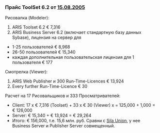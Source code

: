### Прайс ToolSet 6.2 от [15.08.2005](https://t-asu.ru/images/page41/prajs_2005_08_15.pdf)  
Рисовалка (Modeler):
1. ARIS Toolset 6.2     € 7,316
2. ARIS Business Server 6.2 (включает стандартную базу данных Sybase), лицензия на сервер для 
- 1-25 пользователей   € 8,968
- 26-50 пользователей  € 15,340
- каждая дополнительная пользовательская лицензия для 1 пользователя € 177 

Смотрелка (Viewer):  
1. ARIS Web Publisher и 300 Run-Time-Licences  € 13,924
2. Every further Run-Time-Licence   € 30

Расчет на 17 Рисовальщиков и 333 Просматривателей:
- Client: 17 х € 7,316 (Toolset) + 33 x € 30 (Viewer) x = 125,000 + 1,000 = € 126,000 
- Server: € 15,340 + € 13,924 = € 29,264 
- Итого: € 156,000, т.е. 15,6 млн. руб.
Сравни с [Sila Union](https://github.com/bpmbpm/doc/blob/main/BPM/SU/README.md), у нее Business Server и Publisher Server совмещенный.
